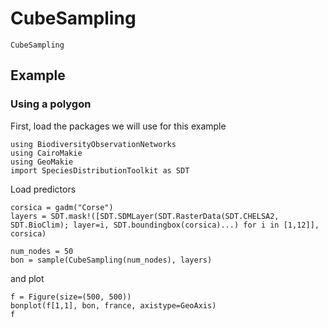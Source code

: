 # CubeSampling

```@docs; canonical=false
CubeSampling
```

## Example 

### Using a polygon 

First, load the packages we will use for this example

```@example 1
using BiodiversityObservationNetworks 
using CairoMakie
using GeoMakie
import SpeciesDistributionToolkit as SDT
```

Load predictors

```@example 1
corsica = gadm("Corse")
layers = SDT.mask!([SDT.SDMLayer(SDT.RasterData(SDT.CHELSA2, SDT.BioClim); layer=i, SDT.boundingbox(corsica)...) for i in [1,12]], corsica)
```


```@example 1
num_nodes = 50
bon = sample(CubeSampling(num_nodes), layers)
```

and plot

```@example 1
f = Figure(size=(500, 500))
bonplot(f[1,1], bon, france, axistype=GeoAxis)
f
```